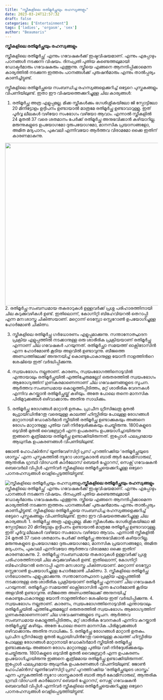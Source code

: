 ```yaml
---
title: "സ്ത്രീകളിലെ രതിമൂര്‍ച്ഛയും രഹസ്യങ്ങളും"
date: 2023-03-24T12:57:32
draft: false
categories: ["Entertainment"]
tags: ['ladies', 'orgasm', 'sex']
author: "Beaumaris"
---
```


<strong>സ്ത്രീകളിലെ രതിമൂര്‍ച്ഛയും രഹസ്യങ്ങളും</strong>

സ്ത്രീകളിലെ രതിമൂര്‍ച്ഛ’ എന്നും ഗവേഷകര്‍ക്ക് ഇഷ്ടവിഷയമാണ്. എന്നും എപ്പോഴും പഠനങ്ങള്‍ നടക്കുന്ന വിഷയം. ദിനം‌പ്രതി പുതിയ കണ്ടെത്തലുമായി ഡോക്ടര്‍മാരും ഗവേഷകരും എത്തുന്നു. സ്ത്രീയെ എങ്ങനെ ആനന്ദിപ്പിക്കാമെന്ന കാര്യത്തില്‍ നടക്കുന്ന ഇത്തരം പഠനങ്ങള്‍ക്ക് പുരുഷന്‍‌മാരും എന്നും താല്‍പ്പര്യം കാണിച്ചിട്ടുണ്ട്.

സ്ത്രീകളിലെ രതിമൂര്‍ച്ഛയെ സംബന്ധിച്ച രഹസ്യങ്ങളെക്കുറിച്ച് ഒട്ടേറെ പുസ്തകങ്ങളും വിപണിയിലുണ്ട്. ഇതാ ഈ വിഷയത്തെക്കുറിച്ചുള്ള ചില കാര്യങ്ങള്‍:

1. രതിമൂര്‍ച്ഛ അത്ര എളുപ്പമല്ല. മിക്ക സ്ത്രീകള്‍ക്കും ഭഗശിശ്നികയിലോ ജി സ്പോട്ടിലോ 20 മിനിട്ടോളം ഉദ്ദീപനം ഉണ്ടായാല്‍ മാത്രമേ രതിമൂര്‍ച്ഛ ഉണ്ടാവാറുള്ളു. ഇത് പൂര്‍വ്വ ലീലകള്‍ വഴിയോ സംഭോഗം വഴിയോ ആവാം. എന്നാല്‍ സ്ത്രീകളില്‍ 24 മുതല്‍ 37 വരെ ശതമാനം പേര്‍ക്ക് രതിമൂര്‍ച്ഛ അനുഭവിക്കാന്‍ കഴിയാറില്ല. മരുന്നുകളുടെ ഉപയോഗമോ ദുരുപയോഗമോ, മാനസിക പ്രയാസങ്ങളോ, അമിത മദ്യപാനം, പുകവലി എന്നിവയോ ആര്‍ത്തവ വിരാമമോ ഒക്കെ ഇതിന് കാരണമാകുന്നു.

<img class="size-large wp-image-388873 aligncenter" src="https://cdn.boolokam.com/articles/2023/03/DQFFF-4-1024x683.jpg" alt="" width="800" height="534" />2. രതിമൂര്‍ച്ഛ സംബന്ധമായ തകരാറുകള്‍ ഉള്ളവര്‍ക്ക് പ്രശ്ന പരിഹാരത്തിനായി ചില കുറുക്കുവഴികള്‍ ഉണ്ട്. ഇതിലൊന്ന്, കോഗ്നിറ്റി ബിഹേവിയറല്‍ തെറാപ്പി എന്ന മന:ശാസ്ത്ര ചികിത്സയാണ്. മറ്റൊന്ന് ടെസ്റ്റോ സ്റ്റെറോണ്‍ ഉപയോഗിച്ചുള്ള ഹോര്‍മോണ്‍ ചികിത്സ.

3. സ്ത്രീകളിലെ രതിമൂര്‍ച്ഛ ഗര്‍ഭധാരണം എളുപ്പമാക്കുന്നു. സന്താനോത്പ്പാദന പ്രക്രിയ എളുപ്പത്തില്‍ നടക്കാനുള്ള ഒരു ശാരീരിക പ്രക്രിയയാണ് രതിമൂര്‍ച്ഛ എന്നാണ് ചില ഗവേഷകര്‍ പറയുന്നത്. രതിമൂര്‍ച്ഛാ സമയത്ത് ഓക്സിടോസിന്‍ എന്ന ഹോര്‍മോണ്‍ കൂടിയ അളവില്‍ ഉണ്ടാവുന്നു. ബീജത്തെ അണ്ഡത്തിലേക്ക് അനുനയിച്ച് കൊണ്ടുപോകാനുള്ള യോനീ നാളത്തിന്‍റെ ശേഷിയെ ഇത് വര്‍ദ്ധിപ്പിക്കുന്നു.

4. സ്വയംഭോഗം നല്ലതാണ്. കാരണം, സ്വയംഭോഗത്തിനൊടുവില്‍ എന്തായാലും രതിമൂര്‍ച്ഛയില്‍ എത്തിച്ചേരുമല്ലോ! ഒരുതരത്തില്‍ സ്വയംഭോഗം ആരോഗ്യത്തിന് ഗുണകരമാണെന്നാണ് ചില ഗവേഷണങ്ങളുടെ സൂചന. ആര്‍ത്തവ സംബന്ധമായ കൊളുത്തിപ്പിടിത്തം, മറ്റ് ശാരീരിക വേദനകള്‍ എന്നിവ കുറയ്ക്കാന്‍ രതിമൂര്‍ച്ഛയ്ക്ക് കഴിയും. അതേ പോലെ തന്നെ മാനസിക പിരിമുറുക്കങ്ങള്‍ ഒഴിവാക്കാനും അതിനു സാധിക്കും.

5. രതിമൂര്‍ച്ഛ രോഗങ്ങള്‍ മാറ്റാന്‍ ഉതകും. പ്രാചീന ഗ്രീസിലേതു മുതല്‍ ഫ്രോയിഡിന്‍റേതു വരെയുള്ള കാലത്ത് ഹിസ്റ്റീരിയ പോലുള്ള രോഗങ്ങള്‍ മാറ്റാനായി ഡോക്‍ടര്‍മാര്‍ സ്ത്രീയില്‍ രതിമൂര്‍ച്ഛ ഉണ്ടാക്കുകയും അങ്ങനെ രോഗം മാറ്റാനുള്ള പുതിയ വഴി നിര്‍ദ്ദേശിക്കുകയും ചെയ്തിരുന്നു. 1800കളുടെ ഒടുവില്‍ മുതല്‍ വൈബ്രേറ്റര്‍ എന്ന ഉപകരണം ഉപയോഗിച്ചായിരുന്നു ഇങ്ങനെ കൃത്രിമമായ രതിമൂര്‍ച്ഛ ഉണ്ടാക്കിയിരുന്നത്. ഇപ്പോള്‍ ഫലപ്രദമായ ആധുനിക ഉപകരണങ്ങള്‍ വിപണിയിലുണ്ട്.

ജോണ്‍ ഹോപ്‌കിന്‍സ് യൂണിവേഴ്‌സിറ്റി പ്രസ് പുറത്തിറക്കിയ ‘രതിമൂര്‍ച്ഛയുടെ ശാസ്ത്രം’ എന്ന പുസ്തകത്തില്‍ ന്യൂറോ ശാസ്ത്രകാരന്‍ ബാരി ആര്‍ കോമിസാരുഖ്, ആന്തരിക ഗ്രന്ഥി വിദഗ്ധന്‍ കാര്‍ലോസ് ബെയര്‍ ഫ്ലോറസ്, സെക്സ് ഗവേഷകന്‍ ബെവെര്‍ലി വിപ്പിള്‍ എന്നിവര്‍ സ്ത്രീകളിലെ രതിമൂര്‍ച്ഛയെക്കുറിച്ചുള്ള ഒട്ടേറെ പഠനരഹസ്യങ്ങള്‍ വെളിപ്പെടുത്തിയിട്ടുണ്ട്.


![സ്ത്രീകളിലെ രതിമൂര്‍ച്ഛയും രഹസ്യങ്ങളും](https://cdn.boolokam.com/articles/2023/03/DQFFF-4-1024x683.jpg)**സ്ത്രീകളിലെ രതിമൂര്‍ച്ഛയും രഹസ്യങ്ങളും** സ്ത്രീകളിലെ രതിമൂര്‍ച്ഛ’ എന്നും ഗവേഷകര്‍ക്ക് ഇഷ്ടവിഷയമാണ്. എന്നും എപ്പോഴും പഠനങ്ങള്‍ നടക്കുന്ന വിഷയം. ദിനം‌പ്രതി പുതിയ കണ്ടെത്തലുമായി ഡോക്ടര്‍മാരും ഗവേഷകരും എത്തുന്നു. സ്ത്രീയെ എങ്ങനെ ആനന്ദിപ്പിക്കാമെന്ന കാര്യത്തില്‍ നടക്കുന്ന ഇത്തരം പഠനങ്ങള്‍ക്ക് പുരുഷന്‍‌മാരും എന്നും താല്‍പ്പര്യം കാണിച്ചിട്ടുണ്ട്. സ്ത്രീകളിലെ രതിമൂര്‍ച്ഛയെ സംബന്ധിച്ച രഹസ്യങ്ങളെക്കുറിച്ച് ഒട്ടേറെ പുസ്തകങ്ങളും വിപണിയിലുണ്ട്. ഇതാ ഈ വിഷയത്തെക്കുറിച്ചുള്ള ചില കാര്യങ്ങള്‍: 1\. രതിമൂര്‍ച്ഛ അത്ര എളുപ്പമല്ല. മിക്ക സ്ത്രീകള്‍ക്കും ഭഗശിശ്നികയിലോ ജി സ്പോട്ടിലോ 20 മിനിട്ടോളം ഉദ്ദീപനം ഉണ്ടായാല്‍ മാത്രമേ രതിമൂര്‍ച്ഛ ഉണ്ടാവാറുള്ളു. ഇത് പൂര്‍വ്വ ലീലകള്‍ വഴിയോ സംഭോഗം വഴിയോ ആവാം. എന്നാല്‍ സ്ത്രീകളില്‍ 24 മുതല്‍ 37 വരെ ശതമാനം പേര്‍ക്ക് രതിമൂര്‍ച്ഛ അനുഭവിക്കാന്‍ കഴിയാറില്ല. മരുന്നുകളുടെ ഉപയോഗമോ ദുരുപയോഗമോ, മാനസിക പ്രയാസങ്ങളോ, അമിത മദ്യപാനം, പുകവലി എന്നിവയോ ആര്‍ത്തവ വിരാമമോ ഒക്കെ ഇതിന് കാരണമാകുന്നു. 2\. രതിമൂര്‍ച്ഛ സംബന്ധമായ തകരാറുകള്‍ ഉള്ളവര്‍ക്ക് പ്രശ്ന പരിഹാരത്തിനായി ചില കുറുക്കുവഴികള്‍ ഉണ്ട്. ഇതിലൊന്ന്, കോഗ്നിറ്റി ബിഹേവിയറല്‍ തെറാപ്പി എന്ന മന:ശാസ്ത്ര ചികിത്സയാണ്. മറ്റൊന്ന് ടെസ്റ്റോ സ്റ്റെറോണ്‍ ഉപയോഗിച്ചുള്ള ഹോര്‍മോണ്‍ ചികിത്സ. 3\. സ്ത്രീകളിലെ രതിമൂര്‍ച്ഛ ഗര്‍ഭധാരണം എളുപ്പമാക്കുന്നു. സന്താനോത്പ്പാദന പ്രക്രിയ എളുപ്പത്തില്‍ നടക്കാനുള്ള ഒരു ശാരീരിക പ്രക്രിയയാണ് രതിമൂര്‍ച്ഛ എന്നാണ് ചില ഗവേഷകര്‍ പറയുന്നത്. രതിമൂര്‍ച്ഛാ സമയത്ത് ഓക്സിടോസിന്‍ എന്ന ഹോര്‍മോണ്‍ കൂടിയ അളവില്‍ ഉണ്ടാവുന്നു. ബീജത്തെ അണ്ഡത്തിലേക്ക് അനുനയിച്ച് കൊണ്ടുപോകാനുള്ള യോനീ നാളത്തിന്‍റെ ശേഷിയെ ഇത് വര്‍ദ്ധിപ്പിക്കുന്നു. 4\. സ്വയംഭോഗം നല്ലതാണ്. കാരണം, സ്വയംഭോഗത്തിനൊടുവില്‍ എന്തായാലും രതിമൂര്‍ച്ഛയില്‍ എത്തിച്ചേരുമല്ലോ! ഒരുതരത്തില്‍ സ്വയംഭോഗം ആരോഗ്യത്തിന് ഗുണകരമാണെന്നാണ് ചില ഗവേഷണങ്ങളുടെ സൂചന. ആര്‍ത്തവ സംബന്ധമായ കൊളുത്തിപ്പിടിത്തം, മറ്റ് ശാരീരിക വേദനകള്‍ എന്നിവ കുറയ്ക്കാന്‍ രതിമൂര്‍ച്ഛയ്ക്ക് കഴിയും. അതേ പോലെ തന്നെ മാനസിക പിരിമുറുക്കങ്ങള്‍ ഒഴിവാക്കാനും അതിനു സാധിക്കും. 5\. രതിമൂര്‍ച്ഛ രോഗങ്ങള്‍ മാറ്റാന്‍ ഉതകും. പ്രാചീന ഗ്രീസിലേതു മുതല്‍ ഫ്രോയിഡിന്‍റേതു വരെയുള്ള കാലത്ത് ഹിസ്റ്റീരിയ പോലുള്ള രോഗങ്ങള്‍ മാറ്റാനായി ഡോക്‍ടര്‍മാര്‍ സ്ത്രീയില്‍ രതിമൂര്‍ച്ഛ ഉണ്ടാക്കുകയും അങ്ങനെ രോഗം മാറ്റാനുള്ള പുതിയ വഴി നിര്‍ദ്ദേശിക്കുകയും ചെയ്തിരുന്നു. 1800കളുടെ ഒടുവില്‍ മുതല്‍ വൈബ്രേറ്റര്‍ എന്ന ഉപകരണം ഉപയോഗിച്ചായിരുന്നു ഇങ്ങനെ കൃത്രിമമായ രതിമൂര്‍ച്ഛ ഉണ്ടാക്കിയിരുന്നത്. ഇപ്പോള്‍ ഫലപ്രദമായ ആധുനിക ഉപകരണങ്ങള്‍ വിപണിയിലുണ്ട്. ജോണ്‍ ഹോപ്‌കിന്‍സ് യൂണിവേഴ്‌സിറ്റി പ്രസ് പുറത്തിറക്കിയ ‘രതിമൂര്‍ച്ഛയുടെ ശാസ്ത്രം’ എന്ന പുസ്തകത്തില്‍ ന്യൂറോ ശാസ്ത്രകാരന്‍ ബാരി ആര്‍ കോമിസാരുഖ്, ആന്തരിക ഗ്രന്ഥി വിദഗ്ധന്‍ കാര്‍ലോസ് ബെയര്‍ ഫ്ലോറസ്, സെക്സ് ഗവേഷകന്‍ ബെവെര്‍ലി വിപ്പിള്‍ എന്നിവര്‍ സ്ത്രീകളിലെ രതിമൂര്‍ച്ഛയെക്കുറിച്ചുള്ള ഒട്ടേറെ പഠനരഹസ്യങ്ങള്‍ വെളിപ്പെടുത്തിയിട്ടുണ്ട്.
